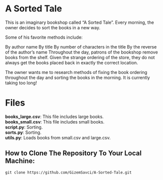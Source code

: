 # A Sorted Tale

This is an imaginary bookshop called “A Sorted Tale”. Every morning, the owner decides to sort the books in a new way.

Some of his favorite methods include:

By author name
By title
By number of characters in the title
By the reverse of the author’s name
Throughout the day, patrons of the bookshop remove books from the shelf. Given the strange ordering of the store, they do not always get the books placed back in exactly the correct location.

The owner wants me to research methods of fixing the book ordering throughout the day and sorting the books in the morning. It is currently taking too long!

# Files

**books_large.csv**: This file includes large books. </br>
**books_small.csv**: This file includes small books. </br>
**script.py**: Sorting. </br>
**sorts.py**: Sorting. </br>
**utils.py**: Loads books from small.csv and large.csv. </br>

## How to Clone The Repository To Your Local Machine:

```
git clone https://github.com/GizemSavci/A-Sorted-Tale.git
```
